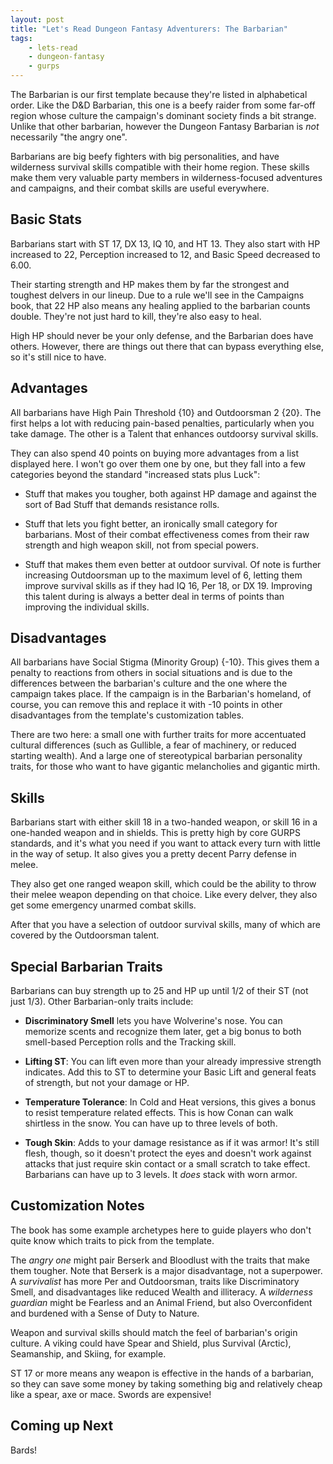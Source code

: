 ```yaml
---
layout: post
title: "Let's Read Dungeon Fantasy Adventurers: The Barbarian"
tags:
    - lets-read
    - dungeon-fantasy
    - gurps
---
```


The Barbarian is our first template because they're listed in alphabetical
order. Like the D&D Barbarian, this one is a beefy raider from some far-off
region whose culture the campaign's dominant society finds a bit strange. Unlike
that other barbarian, however the Dungeon Fantasy Barbarian is _not_ necessarily
"the angry one".

Barbarians are big beefy fighters with big personalities, and have wilderness
survival skills compatible with their home region. These skills make them very
valuable party members in wilderness-focused adventures and campaigns, and their
combat skills are useful everywhere.

## Basic Stats

Barbarians start with ST 17, DX 13, IQ 10, and HT 13. They also start with HP
increased to 22, Perception increased to 12, and Basic Speed decreased to 6.00.

Their starting strength and HP makes them by far the strongest and toughest
delvers in our lineup. Due to a rule we'll see in the Campaigns book, that 22 HP
also means any healing applied to the barbarian counts double. They're not just
hard to kill, they're also easy to heal.

High HP should never be your only defense, and the Barbarian does have
others. However, there are things out there that can bypass everything else, so
it's still nice to have.

## Advantages

All barbarians have High Pain Threshold {10} and Outdoorsman 2 {20}. The first
helps a lot with reducing pain-based penalties, particularly when you take
damage. The other is a Talent that enhances outdoorsy survival
skills.

They can also spend 40 points on buying more advantages from a list displayed
here. I won't go over them one by one, but they fall into a few
categories beyond the standard "increased stats plus Luck":

- Stuff that makes you tougher, both against HP damage and against the sort of
  Bad Stuff that demands resistance rolls.

- Stuff that lets you fight better, an ironically small category for
  barbarians. Most of their combat effectiveness comes from their raw strength
  and high weapon skill, not from special powers.

- Stuff that makes them even better at outdoor survival. Of note is further
  increasing Outdoorsman up to the maximum level of 6, letting them improve
  survival skills as if they had IQ 16, Per 18, or DX 19. Improving this talent
  during is always a better deal in terms of points than improving the
  individual skills.

## Disadvantages

All barbarians have Social Stigma (Minority Group) {-10}. This gives them a
penalty to reactions from others in social situations and is due to the
differences between the barbarian's culture and the one where the campaign takes
place. If the campaign is in the Barbarian's homeland, of course, you can remove
this and replace it with -10 points in other disadvantages from the template's
customization tables.

There are two here: a small one with further traits for more accentuated
cultural differences (such as Gullible, a fear of machinery, or reduced starting
wealth). And a large one of stereotypical barbarian personality traits, for
those who want to have gigantic melancholies and gigantic mirth.

## Skills

Barbarians start with either skill 18 in a two-handed weapon, or skill 16 in a
one-handed weapon and in shields. This is pretty high by core GURPS standards,
and it's what you need if you want to attack every turn with little in the way
of setup. It also gives you a pretty decent Parry defense in melee.

They also get one ranged weapon skill, which could be the ability to throw their
melee weapon depending on that choice. Like every delver, they also get some
emergency unarmed combat skills.

After that you have a selection of outdoor survival skills, many of which are
covered by the Outdoorsman talent.

## Special Barbarian Traits

Barbarians can buy strength up to 25 and HP up until 1/2 of their ST (not just
1/3). Other Barbarian-only traits include:

- **Discriminatory Smell** lets you have Wolverine's nose. You can memorize
  scents and recognize them later, get a big bonus to both smell-based
  Perception rolls and the Tracking skill.

- **Lifting ST**: You can lift even more than your already impressive strength
  indicates. Add this to ST to determine your Basic Lift and general feats of
  strength, but not your damage or HP.

- **Temperature Tolerance**: In Cold and Heat versions, this gives a bonus to
  resist temperature related effects. This is how Conan can walk shirtless in
  the snow. You can have up to three levels of both.

- **Tough Skin**: Adds to your damage resistance as if it was armor! It's still
  flesh, though, so it doesn't protect the eyes and doesn't work against attacks
  that just require skin contact or a small scratch to take effect. Barbarians
  can have up to 3 levels. It _does_ stack with worn armor.

## Customization Notes

The book has some example archetypes here to guide players who don't quite know
which traits to pick from the template.

The _angry one_ might pair Berserk and Bloodlust with the traits that make them
tougher. Note that Berserk is a major disadvantage, not a superpower. A
_survivalist_ has more Per and Outdoorsman, traits like Discriminatory Smell,
and disadvantages like reduced Wealth and illiteracy. A _wilderness guardian_
might be Fearless and an Animal Friend, but also Overconfident and burdened with
a Sense of Duty to Nature.

Weapon and survival skills should match the feel of barbarian's origin
culture. A viking could have Spear and Shield, plus Survival (Arctic),
Seamanship, and Skiing, for example.

ST 17 or more means any weapon is effective in the hands of a barbarian, so they
can save some money by taking something big and relatively cheap like a spear,
axe or mace. Swords are expensive!

## Coming up Next

Bards!
